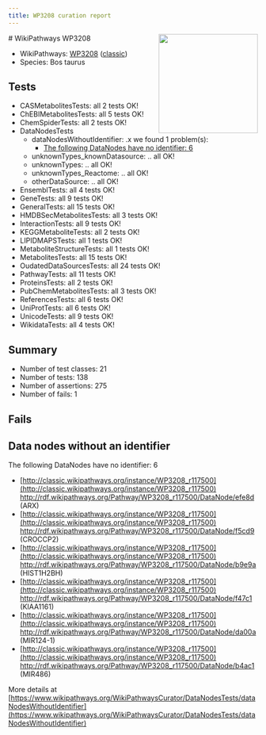 ```yaml
---
title: WP3208 curation report
---
```


<img style="float: right; width: 200px" src="https://upload.wikimedia.org/wikipedia/commons/thumb/8/83/Wplogo_with_text_500.png/640px-Wplogo_with_text_500.png" />
# WikiPathways WP3208

* WikiPathways: [WP3208](https://wikipathways.org/pathways/WP3208) ([classic](https://classic.wikipathways.org/instance/WP3208))
* Species: Bos taurus
## Tests
* CASMetabolitesTests: all 2 tests OK!
* ChEBIMetabolitesTests: all 5 tests OK!
* ChemSpiderTests: all 2 tests OK!
* DataNodesTests
    * dataNodesWithoutIdentifier: .x we found 1 problem(s):
        * [The following DataNodes have no identifier: 6](#d2d32fa5)
    * unknownTypes_knownDatasource: .. all OK!
    * unknownTypes: .. all OK!
    * unknownTypes_Reactome: .. all OK!
    * otherDataSource: .. all OK!
* EnsemblTests: all 4 tests OK!
* GeneTests: all 9 tests OK!
* GeneralTests: all 15 tests OK!
* HMDBSecMetabolitesTests: all 3 tests OK!
* InteractionTests: all 9 tests OK!
* KEGGMetaboliteTests: all 2 tests OK!
* LIPIDMAPSTests: all 1 tests OK!
* MetaboliteStructureTests: all 1 tests OK!
* MetabolitesTests: all 15 tests OK!
* OudatedDataSourcesTests: all 24 tests OK!
* PathwayTests: all 11 tests OK!
* ProteinsTests: all 2 tests OK!
* PubChemMetabolitesTests: all 3 tests OK!
* ReferencesTests: all 6 tests OK!
* UniProtTests: all 6 tests OK!
* UnicodeTests: all 9 tests OK!
* WikidataTests: all 4 tests OK!


## Summary

* Number of test classes: 21
* Number of tests: 138
* Number of assertions: 275
* Number of fails: 1

## Fails

<a name="d2d32fa5" />

## Data nodes without an identifier

The following DataNodes have no identifier: 6

* [http://classic.wikipathways.org/instance/WP3208_r117500](http://classic.wikipathways.org/instance/WP3208_r117500) http://rdf.wikipathways.org/Pathway/WP3208_r117500/DataNode/efe8d (ARX)
* [http://classic.wikipathways.org/instance/WP3208_r117500](http://classic.wikipathways.org/instance/WP3208_r117500) http://rdf.wikipathways.org/Pathway/WP3208_r117500/DataNode/f5cd9 (CROCCP2)
* [http://classic.wikipathways.org/instance/WP3208_r117500](http://classic.wikipathways.org/instance/WP3208_r117500) http://rdf.wikipathways.org/Pathway/WP3208_r117500/DataNode/b9e9a (HIST1H2BH)
* [http://classic.wikipathways.org/instance/WP3208_r117500](http://classic.wikipathways.org/instance/WP3208_r117500) http://rdf.wikipathways.org/Pathway/WP3208_r117500/DataNode/f47c1 (KIAA1161)
* [http://classic.wikipathways.org/instance/WP3208_r117500](http://classic.wikipathways.org/instance/WP3208_r117500) http://rdf.wikipathways.org/Pathway/WP3208_r117500/DataNode/da00a (MIR124-1)
* [http://classic.wikipathways.org/instance/WP3208_r117500](http://classic.wikipathways.org/instance/WP3208_r117500) http://rdf.wikipathways.org/Pathway/WP3208_r117500/DataNode/b4ac1 (MIR486)


More details at [https://www.wikipathways.org/WikiPathwaysCurator/DataNodesTests/dataNodesWithoutIdentifier](https://www.wikipathways.org/WikiPathwaysCurator/DataNodesTests/dataNodesWithoutIdentifier)

